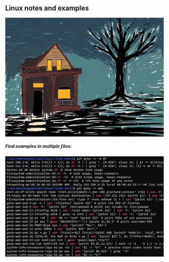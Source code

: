 ## Linux notes and examples
![house2](readme_images/house2.png)

##### Find examples in multiple files:
![git_grep](readme_images/git_grep.png)
